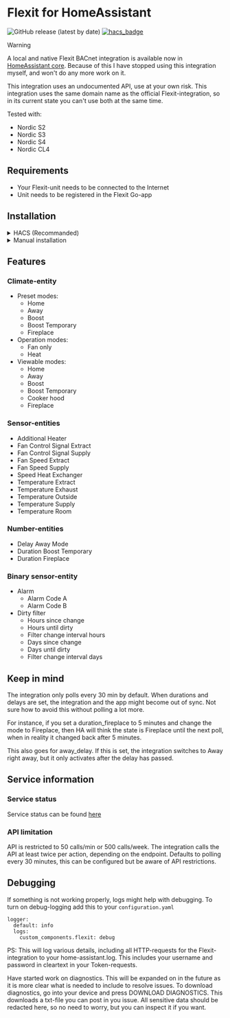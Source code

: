 # Flexit for HomeAssistant

![GitHub release (latest by date)](https://img.shields.io/github/v/release/sindrebroch/ha-flexit?style=flat-square)
[![hacs_badge](https://img.shields.io/badge/HACS-Custom-41BDF5.svg)](https://github.com/hacs/integration)

> [!WARNING]
> A local and native Flexit BACnet integration is available now in [HomeAssistant core](https://www.home-assistant.io/integrations/flexit_bacnet/). Because of this I have stopped using this integration myself, and won't do any more work on it.

This integration uses an undocumented API, use at your own risk. This integration uses the same domain name as the official Flexit-integration, so in its current state you can't use both at the same time.

Tested with:

- Nordic S2
- Nordic S3
- Nordic S4
- Nordic CL4

## Requirements

- Your Flexit-unit needs to be connected to the Internet
- Unit needs to be registered in the Flexit Go-app

## Installation

<details>
  <summary>HACS (Recommanded)</summary>

1. Ensure that [HACS](https://hacs.xyz/) is installed.
2. Add this repository as a custom repository
3. Search for and install the "Flexit" integration.
4. Restart Home Assistant.
5. Add the `Flexit` integration to HA from the integration-page
6. Username and password is the same as in Flexit Go
</details>

<details>
  <summary>Manual installation</summary>

1. Download the `Source code (zip)` file from the
   [latest release](https://github.com/sindrebroch/ha-flexit/releases/latest).
2. Unpack the release and copy the `custom_components/flexit` directory
   into the `custom_components` directory of your Home Assistant
   installation.
3. Restart Home Assistant.
4. Add the `Flexit` integration to HA from the integration-page
5. Username and password is the same as in Flexit Go
</details>

## Features

### Climate-entity

- Preset modes:
  - Home
  - Away
  - Boost
  - Boost Temporary
  - Fireplace
- Operation modes:
  - Fan only
  - Heat
- Viewable modes:
  - Home
  - Away
  - Boost
  - Boost Temporary
  - Cooker hood
  - Fireplace

### Sensor-entities

- Additional Heater
- Fan Control Signal Extract
- Fan Control Signal Supply
- Fan Speed Extract
- Fan Speed Supply
- Speed Heat Exchanger
- Temperature Extract
- Temperature Exhaust
- Temperature Outside
- Temperature Supply
- Temperature Room

### Number-entities

- Delay Away Mode
- Duration Boost Temporary
- Duration Fireplace

### Binary sensor-entity

- Alarm
  - Alarm Code A
  - Alarm Code B
- Dirty filter
  - Hours since change
  - Hours until dirty
  - Filter change interval hours
  - Days since change
  - Days until dirty
  - Filter change interval days

## Keep in mind

The integration only polls every 30 min by default. When durations and delays are set, the integration and the app might become out of sync. Not sure how to avoid this without polling a lot more.

For instance, if you set a duration_fireplace to 5 minutes and change the mode to Fireplace, then HA will think the state is Fireplace until the next poll, when in reality it changed back after 5 minutes.

This also goes for away_delay. If this is set, the integration switches to Away right away, but it only activates after the delay has passed.

## Service information

### Service status

Service status can be found [here](https://status.climatixic.com/)

### API limitation

API is restricted to 50 calls/min or 500 calls/week. The integration calls the API at least twice per action, depending on the endpoint. Defaults to polling every 30 minutes, this can be configured but be aware of API restrictions.

## Debugging

If something is not working properly, logs might help with debugging. To turn on debug-logging add this to your `configuration.yaml`

```
logger:
  default: info
  logs:
    custom_components.flexit: debug
```

PS: This will log various details, including all HTTP-requests for the Flexit-integration to your home-assistant.log. This includes your username and password in cleartext in your Token-requests.

Have started work on diagnostics. This will be expanded on in the future as it is more clear what is needed to include to resolve issues.
To download diagnostics, go into your device and press DOWNLOAD DIAGNOSTICS.
This downloads a txt-file you can post in you issue. All sensitive data should be redacted here, so no need to worry, but you can inspect it if you want.
